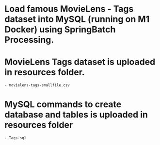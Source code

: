 
# Load famous MovieLens - Tags dataset into MySQL (running on M1 Docker) using SpringBatch Processing.

# MovieLens Tags dataset is uploaded in resources folder.
    - movielens-tags-smallfile.csv

# MySQL commands to create database and tables is uploaded in resources folder
    - Tags.sql
